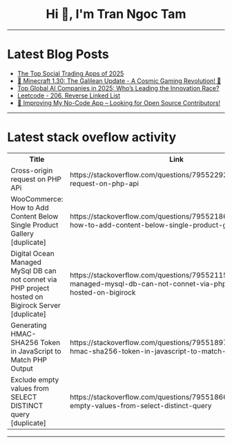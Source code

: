 <h1 align="center">Hi 👋, I'm Tran Ngoc Tam</h1>

---

# Latest Blog Posts 
<!-- BLOG-POST-LIST:START -->
- [The Top Social Trading Apps of 2025](https://dev.to/nvstly/the-top-social-trading-apps-of-2025-118)
- [🌟 Minecraft 1.30: The Galilean Update - A Cosmic Gaming Revolution! 🚀](https://dev.to/berkan_baerbuilder_85/minecraft-130-the-galilean-update-a-cosmic-gaming-revolution-5e44)
- [Top Global AI Companies in 2025: Who’s Leading the Innovation Race?](https://dev.to/priyankapandey/top-global-ai-companies-in-2025-whos-leading-the-innovation-race-13gp)
- [Leetcode - 206. Reverse Linked List](https://dev.to/rakeshreddy512/leetcode-206-reverse-linked-list-56a3)
- [🚀 Improving My No-Code App – Looking for Open Source Contributors!](https://dev.to/cosimosgobio/improving-my-no-code-app-looking-for-open-source-contributors-234a)
<!-- BLOG-POST-LIST:END -->

---

# Latest stack oveflow activity
<table>
  <tr><th>Title</th><th>Link</th></tr>
  <!-- STACKOVERFLOW:START --><tr><td>Cross-origin request on PHP APi</td><td>https://stackoverflow.com/questions/79552292/cross-origin-request-on-php-api</td></tr><tr><td>WooCommerce: How to Add Content Below Single Product Gallery [duplicate]</td><td>https://stackoverflow.com/questions/79552186/woocommerce-how-to-add-content-below-single-product-gallery</td></tr><tr><td>Digital Ocean Managed MySql DB can not connet via PHP project hosted on Bigirock Server [duplicate]</td><td>https://stackoverflow.com/questions/79552115/digital-ocean-managed-mysql-db-can-not-connet-via-php-project-hosted-on-bigirock</td></tr><tr><td>Generating HMAC-SHA256 Token in JavaScript to Match PHP Output</td><td>https://stackoverflow.com/questions/79551897/generating-hmac-sha256-token-in-javascript-to-match-php-output</td></tr><tr><td>Exclude empty values from SELECT DISTINCT query [duplicate]</td><td>https://stackoverflow.com/questions/79551866/exclude-empty-values-from-select-distinct-query</td></tr><!-- STACKOVERFLOW:END -->
</table>

---


